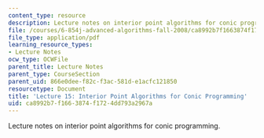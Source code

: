 ```yaml
---
content_type: resource
description: Lecture notes on interior point algorithms for conic programming.
file: /courses/6-854j-advanced-algorithms-fall-2008/ca8992b7f1663874f1724dd793a2967a_lec15.pdf
file_type: application/pdf
learning_resource_types:
- Lecture Notes
ocw_type: OCWFile
parent_title: Lecture Notes
parent_type: CourseSection
parent_uid: 866e0dee-f82c-f3ac-581d-e1acfc121850
resourcetype: Document
title: 'Lecture 15: Interior Point Algorithms for Conic Programming'
uid: ca8992b7-f166-3874-f172-4dd793a2967a
---
```

Lecture notes on interior point algorithms for conic programming.

